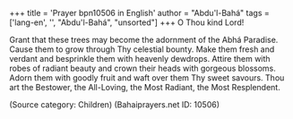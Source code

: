 +++
title = 'Prayer bpn10506 in English'
author = "Abdu'l-Bahá"
tags = ['lang-en', '', "Abdu'l-Bahá", "unsorted"]
+++
O Thou kind Lord! 
 
Grant that these trees may become the adornment of the Abhá Paradise.  Cause them to grow through Thy celestial bounty.  Make them fresh and verdant and besprinkle them with heavenly dewdrops.  Attire them with robes of radiant beauty and crown their heads with gorgeous blossoms.  Adorn them with goodly fruit and waft over them Thy sweet savours. 
Thou art the Bestower, the All-Loving, the Most Radiant, the Most Resplendent.

(Source category: Children)
(Bahaiprayers.net ID: 10506)
